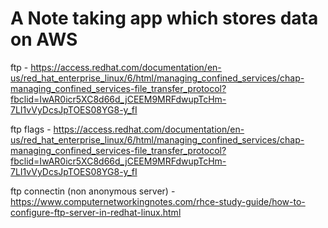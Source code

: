 # A Note taking app which stores data on AWS

ftp - https://access.redhat.com/documentation/en-us/red_hat_enterprise_linux/6/html/managing_confined_services/chap-managing_confined_services-file_transfer_protocol?fbclid=IwAR0icr5XC8d66d_jCEEM9MRFdwupTcHm-7LI1vVyDcsJpTOES08YG8-y_fI

ftp flags - https://access.redhat.com/documentation/en-us/red_hat_enterprise_linux/6/html/managing_confined_services/chap-managing_confined_services-file_transfer_protocol?fbclid=IwAR0icr5XC8d66d_jCEEM9MRFdwupTcHm-7LI1vVyDcsJpTOES08YG8-y_fI

ftp connectin (non anonymous server) - https://www.computernetworkingnotes.com/rhce-study-guide/how-to-configure-ftp-server-in-redhat-linux.html
